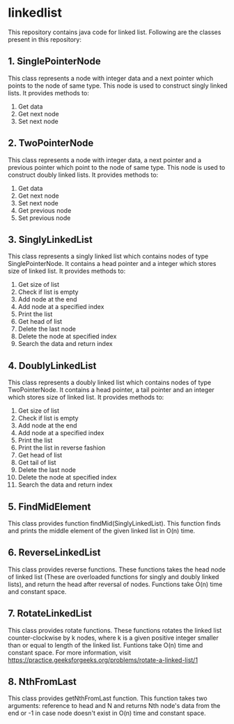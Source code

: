 # linkedlist

This repository contains java code for linked list. Following are the classes present in this repository:

## 1. SinglePointerNode

This class represents a node with integer data and a next pointer which points to the node of same type. This node is used to construct singly linked lists. It provides methods to:
1. Get data
2. Get next node
3. Set next node

## 2. TwoPointerNode

This class represents a node with integer data, a next pointer and a previous pointer which point to the node of same type. This node is used to construct doubly linked lists. It provides methods to:
1. Get data
2. Get next node
3. Set next node
4. Get previous node
5. Set previous node

## 3. SinglyLinkedList

This class represents a singly linked list which contains nodes of type SinglePointerNode. It contains a head pointer and a integer which stores size of linked list. It provides methods to:
1. Get size of list
2. Check if list is empty
3. Add node at the end
4. Add node at a specified index
5. Print the list
6. Get head of list
7. Delete the last node
8. Delete the node at specified index
9. Search the data and return index

## 4. DoublyLinkedList

This class represents a doubly linked list which contains nodes of type TwoPointerNode. It contains a head pointer, a tail pointer and an integer which stores size of linked list. It provides methods to:
1. Get size of list
2. Check if list is empty
3. Add node at the end
4. Add node at a specified index
5. Print the list
6. Print the list in reverse fashion
7. Get head of list
8. Get tail of list
9. Delete the last node
10. Delete the node at specified index
11. Search the data and return index

## 5. FindMidElement

This class provides function findMid(SinglyLinkedList). This function finds and prints the middle element of the given linked list in O(n) time.

## 6. ReverseLinkedList

This class provides reverse functions. These functions takes the head node of linked list (These are overloaded functions for singly and doubly linked lists), and return the head after reversal of nodes. Functions take O(n) time and constant space.

## 7. RotateLinkedList

This class provides rotate functions. These functions rotates the linked list counter-clockwise by k nodes, where k is a given positive integer smaller than or equal to length of the linked list. Funtions take O(n) time and constant space. For more information, visit https://practice.geeksforgeeks.org/problems/rotate-a-linked-list/1

## 8. NthFromLast

This class provides getNthFromLast function. This function takes two arguments: reference to head and N and returns Nth node's data from the end or -1 in case node doesn't exist in O(n) time and constant space.
